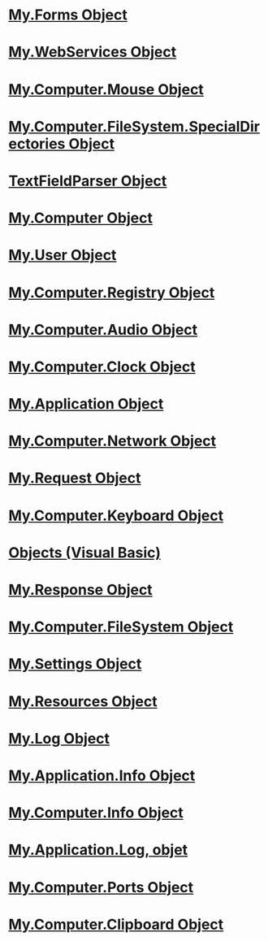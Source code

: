 # [My.Forms Object](my-forms-object.md)
# [My.WebServices Object](my-webservices-object.md)
# [My.Computer.Mouse Object](my-computer-mouse-object.md)
# [My.Computer.FileSystem.SpecialDirectories Object](my-computer-filesystem-specialdirectories-object.md)
# [TextFieldParser Object](textfieldparser-object.md)
# [My.Computer Object](my-computer-object.md)
# [My.User Object](my-user-object.md)
# [My.Computer.Registry Object](my-computer-registry-object.md)
# [My.Computer.Audio Object](my-computer-audio-object.md)
# [My.Computer.Clock Object](my-computer-clock-object.md)
# [My.Application Object](my-application-object.md)
# [My.Computer.Network Object](my-computer-network-object.md)
# [My.Request Object](my-request-object.md)
# [My.Computer.Keyboard Object](my-computer-keyboard-object.md)
# [Objects (Visual Basic)](index.md)
# [My.Response Object](my-response-object.md)
# [My.Computer.FileSystem Object](my-computer-filesystem-object.md)
# [My.Settings Object](my-settings-object.md)
# [My.Resources Object](my-resources-object.md)
# [My.Log Object](my-log-object.md)
# [My.Application.Info Object](my-application-info-object.md)
# [My.Computer.Info Object](my-computer-info-object.md)
# [My.Application.Log, objet](my-application-log-object.md)
# [My.Computer.Ports Object](my-computer-ports-object.md)
# [My.Computer.Clipboard Object](my-computer-clipboard-object.md)
